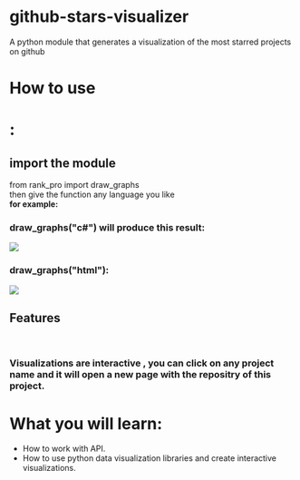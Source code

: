 # github-stars-visualizer
A python module that generates a visualization of the most starred projects on github

<h1>How to use<h1>:
  <h2>import the module</h2> from rank_pro import draw_graphs <br>
  then give the function any language you like<br>
  <b> for example:</b><br>
  <h3>draw_graphs("c#") will produce this result:</h3>
  <img src="https://user-images.githubusercontent.com/105970352/174204575-e55717ff-d04b-44a7-9333-06505f5e1b9f.png">
  <h3>draw_graphs("html"):</h3>
 
<img src="https://user-images.githubusercontent.com/105970352/174204859-50ba710b-802b-4801-8966-876e7e5b0a7a.png">
  
  <h2> Features</h2><br>
  <h3>Visualizations are interactive , you can click on any project name and it will open a new page with the repositry of this project.<h3>
    
  <h1>What you will learn:</h1>
   <ul>
     <li> How to work with API.</li>
     <li>How to use python data visualization libraries and create interactive visualizations.</li>
    </ul>
    
  

